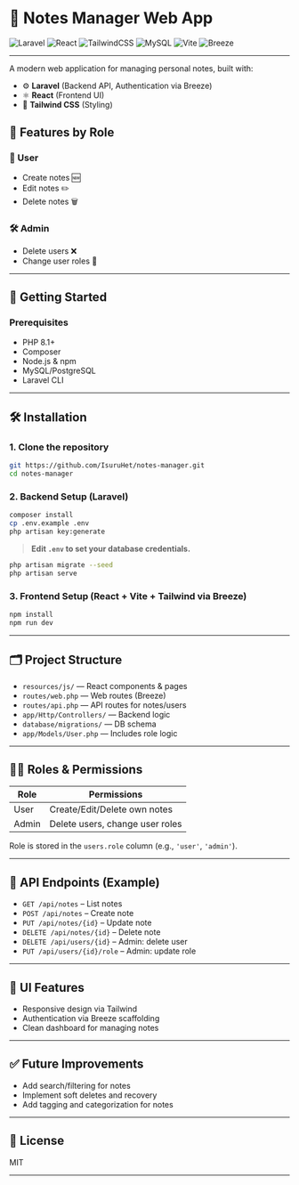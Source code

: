 # 📝 Notes Manager Web App

![Laravel](https://img.shields.io/badge/Laravel-10.x-red?logo=laravel)
![React](https://img.shields.io/badge/React-18-blue?logo=react)
![TailwindCSS](https://img.shields.io/badge/TailwindCSS-3.x-06B6D4?logo=tailwindcss)
![MySQL](https://img.shields.io/badge/Database-MySQL-blue?logo=mysql)
![Vite](https://img.shields.io/badge/Vite-React-646CFF?logo=vite)
![Breeze](https://img.shields.io/badge/Auth-Breeze-lightgrey)

---

A modern web application for managing personal notes, built with:

-   ⚙️ **Laravel** (Backend API, Authentication via Breeze)
-   ⚛️ **React** (Frontend UI)
-   💨 **Tailwind CSS** (Styling)

## 🔐 Features by Role

### 👤 User

-   Create notes 🆕
-   Edit notes ✏️
-   Delete notes 🗑️

### 🛠️ Admin

-   Delete users ❌
-   Change user roles 🔁

---

## 🚀 Getting Started

### Prerequisites

-   PHP 8.1+
-   Composer
-   Node.js & npm
-   MySQL/PostgreSQL
-   Laravel CLI

---

## 🛠️ Installation

### 1. Clone the repository

```bash
git https://github.com/IsuruHet/notes-manager.git
cd notes-manager
```

### 2. Backend Setup (Laravel)

```bash
composer install
cp .env.example .env
php artisan key:generate
```

> **Edit `.env` to set your database credentials.**

```bash
php artisan migrate --seed
php artisan serve
```

### 3. Frontend Setup (React + Vite + Tailwind via Breeze)

```bash
npm install
npm run dev
```

---

## 🗂️ Project Structure

-   `resources/js/` — React components & pages
-   `routes/web.php` — Web routes (Breeze)
-   `routes/api.php` — API routes for notes/users
-   `app/Http/Controllers/` — Backend logic
-   `database/migrations/` — DB schema
-   `app/Models/User.php` — Includes role logic

---

## 🧑‍💼 Roles & Permissions

| Role  | Permissions                     |
| ----- | ------------------------------- |
| User  | Create/Edit/Delete own notes    |
| Admin | Delete users, change user roles |

Role is stored in the `users.role` column (e.g., `'user'`, `'admin'`).

---

## 🧪 API Endpoints (Example)

-   `GET /api/notes` – List notes
-   `POST /api/notes` – Create note
-   `PUT /api/notes/{id}` – Update note
-   `DELETE /api/notes/{id}` – Delete note
-   `DELETE /api/users/{id}` – Admin: delete user
-   `PUT /api/users/{id}/role` – Admin: update role

---

## 📸 UI Features

-   Responsive design via Tailwind
-   Authentication via Breeze scaffolding
-   Clean dashboard for managing notes

---

## ✅ Future Improvements

-   Add search/filtering for notes
-   Implement soft deletes and recovery
-   Add tagging and categorization for notes

---

## 📄 License

MIT

---
